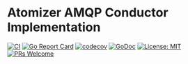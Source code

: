 # Atomizer AMQP Conductor Implementation

[![CI](https://github.com/devnw/amqp/workflows/CI/badge.svg)](https://github.com/devnw/amqp/actions)
[![Go Report Card](https://goreportcard.com/badge/github.com/devnw/amqp)](https://goreportcard.com/report/github.com/devnw/amqp)
[![codecov](https://codecov.io/gh/devnw/amqp/branch/master/graph/badge.svg)](https://codecov.io/gh/devnw/amqp)
[![GoDoc](https://godoc.org/github.com/devnw/amqp?status.svg)](https://pkg.go.dev/github.com/devnw/amqp)
[![License: MIT](https://img.shields.io/badge/License-MIT-yellow.svg)](https://opensource.org/licenses/MIT)
[![PRs Welcome](https://img.shields.io/badge/PRs-welcome-brightgreen.svg)](http://makeapullrequest.com)

